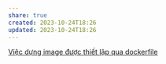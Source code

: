 ```yaml
---
share: true
created: 2023-10-24T18:26
updated: 2023-10-24T18:26
---
```

[Việc dựng image được thiết lập qua dockerfile](./Vi%E1%BB%87c%20d%E1%BB%B1ng%20image%20%C4%91%C6%B0%E1%BB%A3c%20thi%E1%BA%BFt%20l%E1%BA%ADp%20qua%20dockerfile.md#)